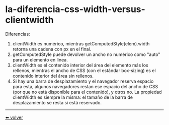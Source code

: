 # la-diferencia-css-width-versus-clientwidth

Diferencias:

1.  clientWidth es numérico, mientras getComputedStyle(elem).width retorna una cadena con px en el final.
2.  getComputedStyle puede devolver un ancho no numérico como "auto" para un elemento en linea.
3.  clientWidth es el contenido interior del área del elemento más los rellenos, mientras el ancho de CSS (con el estándar box-sizing) es el contenido interior del área sin rellenos.
4.  Si hay una barra de desplazamiento y el navegador reserva espacio para esta, algunos navegadores restan ese espacio del ancho de CSS (por que no está disponible para el contenido), y otros no. La propiedad clientWidth es siempre la misma: el tamaño de la barra de desplazamiento se resta si está reservado.

---
[⬅️ volver](https://github.com/VictorHugoAguilar/javascript-interview-questions-explained/blob/main/theory-documento/size-and-scroll/readme.md#la-diferencia-css-width-versus-clientwidth)
